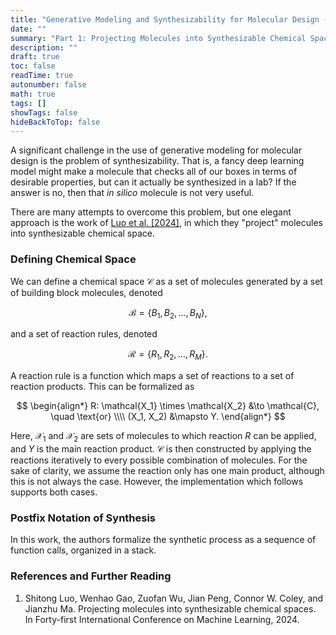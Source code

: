 ```yaml
---
title: "Generative Modeling and Synthesizability for Molecular Design (1/2)"  
date: ""  
summary: "Part 1: Projecting Molecules into Synthesizable Chemical Spaces"  
description: ""  
draft: true  
toc: false  
readTime: true  
autonumber: false  
math: true  
tags: []
showTags: false  
hideBackToTop: false
---
```


A significant challenge in the use of generative modeling for molecular design is the problem of synthesizability. That is, a fancy deep learning model might make a molecule that checks all of our boxes in terms of desirable properties, but can it actually be synthesized in a lab? If the answer is no, then that *in silico* molecule is not very useful.

There are many attempts to overcome this problem, but one elegant approach is the work of [Luo et al. [2024]](https://arxiv.org/pdf/2406.04628), in which they "project" molecules into synthesizable chemical space.


### Defining Chemical Space

We can define a chemical space $\mathcal{C}$ as a set of molecules generated by a set of building block molecules, denoted

$$
\mathcal{B} = \{B_1, B_2, \dots, B_N\},
$$

and a set of reaction rules, denoted

$$
\mathcal{R} = \{R_1, R_2, \dots, R_M\}.
$$

A reaction rule is a function which maps a set of reactions to a set of reaction products. This can be formalized as

$$
\begin{align*}
R: \mathcal{X_1} \times \mathcal{X_2} &\to \mathcal{C}, \quad \text{or} \\\\
(X_1, X_2) &\mapsto Y.
\end{align*}
$$

Here, $\mathcal{X_1}$ and $\mathcal{X_2}$ are sets of molecules to which reaction $R$ can be applied, and $Y$ is the main reaction product. $\mathcal{C}$ is then constructed by applying the reactions iteratively to every possible combination of molecules. For the sake of clarity, we assume the reaction only has one main product, although this is not always the case. However, the implementation which follows supports both cases.


### Postfix Notation of Synthesis

In this work, the authors formalize the synthetic process as a sequence of function calls, organized in a stack. 





### References and Further Reading

1. Shitong Luo, Wenhao Gao, Zuofan Wu, Jian Peng, Connor W. Coley, and Jianzhu Ma. Projecting molecules into
synthesizable chemical spaces. In Forty-first International Conference on Machine Learning, 2024.